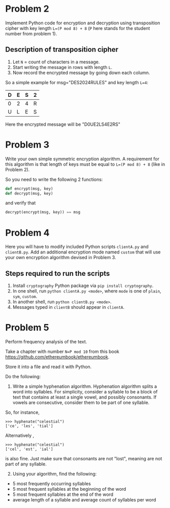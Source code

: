 # Problem 2
Implement Python code for encryption and decryption using transposition cipher with key length `L=(P mod 8) + 8` (`P` here stands for the student number from problem 1).

## Description of transposition cipher
1. Let `N` = count of characters in a message.
2. Start writing the message in rows with length `L`.
3. Now record the encrypted message by going down each column. 

So a simple example for msg="DES2024RULES" and key length `L=4`:

| D | E | S | 2 |
| --- | --- | --- | --- |
| 0 | 2 | 4 | R |
| U | L | E | S |

Here the encrypted message will be "D0UE2LS4E2RS"

# Problem 3
Write your own simple symmetric encryption algorithm. A requirement for this algorithm is that length of keys must be equal to `L=(P mod 8) + 8` (like in Problem 2).

So you need to write the following 2 functions:
```Python
def encrypt(msg, key)
def decrypt(msg, key)
```
and verify that
```Python
decrypt(encrypt(msg, key)) == msg
```

# Problem 4
Here you will have to modify included Python scripts `clientA.py` and `clientB.py`.
Add an additional encryption mode named `custom` that will use your own encryption algorithm devised in Problem 3.

## Steps required to run the scripts
1. Install `cryptography` Python package via `pip install cryptography`.
2. In one shell, run `python clientA.py <mode>`, where `mode` is one of `plain`, `sym`, `custom`.
3. In another shell, run `python clientB.py <mode>`.
4. Messages typed in `clientB` should appear in `clientA`.

# Problem 5
Perform frequency analysis of the text.

Take a chapter with number `N=P mod 10` from this book https://github.com/ethereumbook/ethereumbook.

Store it into a file and read it with Python.

Do the following:

1. Write a simple hyphenation algorithm. Hyphenation algorithm splits a word into syllables. 
For simplicity, consider a syllable to be a block of text that contains at least a single vowel, and possibly consonants.
If vowels are consecutive, consider them to be part of one syllable.

So, for instance,
```
>>> hyphenate("celestial")
['ce', 'les', 'tial']
```
Alternatively ,
```
>>> hyphenate("celestial")
['cel', 'est', 'ial']
```
is also fine. Just make sure that consonants are not "lost", meaning are not part of any syllable.

2. Using your algorithm, find the following:
  - 5 most frequently occurring syllables
  - 5 most frequent syllables at the beginning of the word
  - 5 most frequent syllables at the end of the word
  - average length of a syllable and average count of syllables per word
